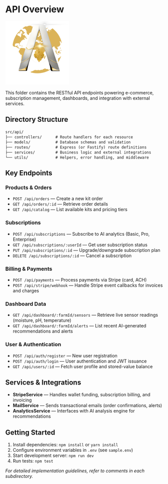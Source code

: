 # API Overview
<img src="../../assets/ARKTIK%20Logo.png" alt="ARKTIK Logo" width="200">


This folder contains the RESTful API endpoints powering e-commerce, subscription management, dashboards, and integration with external services.

## Directory Structure

```
src/api/
├── controllers/      # Route handlers for each resource
├── models/           # Database schemas and validation
├── routes/           # Express (or Fastify) route definitions
├── services/         # Business logic and external integrations
└── utils/            # Helpers, error handling, and middleware
```

## Key Endpoints

### Products & Orders

* `POST /api/orders` — Create a new kit order
* `GET /api/orders/:id` — Retrieve order details
* `GET /api/catalog` — List available kits and pricing tiers

### Subscriptions

* `POST /api/subscriptions` — Subscribe to AI analytics (Basic, Pro, Enterprise)
* `GET /api/subscriptions/:userId` — Get user subscription status
* `PUT /api/subscriptions/:id` — Upgrade/downgrade subscription plan
* `DELETE /api/subscriptions/:id` — Cancel a subscription

### Billing & Payments

* `POST /api/payments` — Process payments via Stripe (card, ACH)
* `POST /api/stripe/webhook` — Handle Stripe event callbacks for invoices and charges

### Dashboard Data

* `GET /api/dashboard/:farmId/sensors` — Retrieve live sensor readings (moisture, pH, temperature)
* `GET /api/dashboard/:farmId/alerts` — List recent AI-generated recommendations and alerts

### User & Authentication

* `POST /api/auth/register` — New user registration
* `POST /api/auth/login` — User authentication and JWT issuance
* `GET /api/users/:id` — Fetch user profile and stored-value balance

## Services & Integrations

* **StripeService** — Handles wallet funding, subscription billing, and invoicing
* **MailService** — Sends transactional emails (order confirmations, alerts)
* **AnalyticsService** — Interfaces with AI analysis engine for recommendations

## Getting Started

1. Install dependencies: `npm install` or `yarn install`
2. Configure environment variables in `.env` (see `sample.env`)
3. Start development server: `npm run dev`
4. Run tests: `npm test`

*For detailed implementation guidelines, refer to comments in each subdirectory.*
